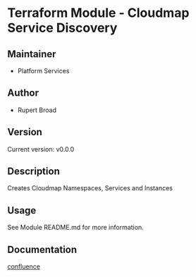 # Terraform Module - Cloudmap Service Discovery

## Maintainer

* Platform Services

## Author

* Rupert Broad

## Version

Current version: v0.0.0

## Description

Creates Cloudmap Namespaces, Services and Instances

## Usage

See Module README.md for more information.

## Documentation

[confluence](https://ohpendev.atlassian.net/wiki/spaces/CCE/pages/2062320795/Terraform+Modules)
